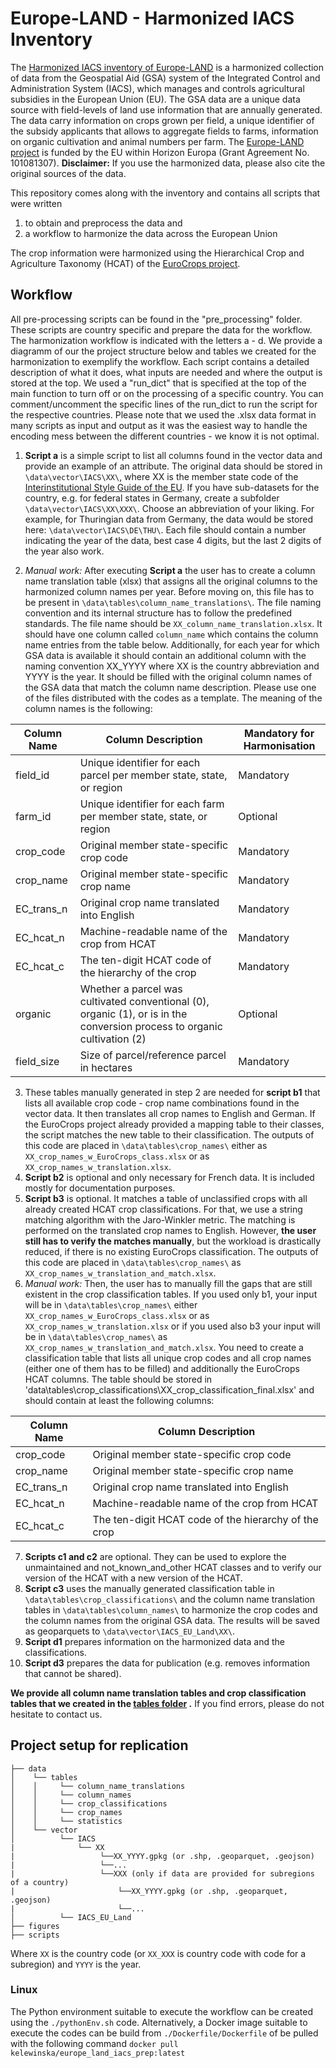# Europe-LAND - Harmonized IACS Inventory
The [Harmonized IACS inventory of Europe-LAND](https://zenodo.org/records/14230621) is a harmonized collection of data from the Geospatial Aid (GSA) system of the Integrated Control and Administration System (IACS), which manages and controls agricultural subsidies in the European Union (EU). The GSA data are a unique data source with field-levels of land use information that are annually generated. The data carry information on crops grown per field, a unique identifier of the subsidy applicants that allows to aggregate fields to farms, information on organic cultivation and animal numbers per farm. The [Europe-LAND project](https://europe-land.eu/) is funded by the EU within Horizon Europa (Grant Agreement No. 101081307).  __Disclaimer:__ If you use the harmonized data, please also cite the original sources of the data.

This repository comes along with the inventory and contains all scripts that were written
1) to obtain and preprocess the data and
2) a workflow to harmonize the data across the European Union

The crop information were harmonized using the Hierarchical Crop and Agriculture Taxonomy (HCAT) of the [EuroCrops project](https://github.com/maja601/EuroCrops).

## Workflow
All pre-processing scripts can be found in the "pre_processing" folder. These scripts are country specific and prepare the data for the workflow.
The harmonization workflow is indicated with the letters a - d. We provide a diagramm of our the project structure below and tables we created for the harmonization to exemplify the workflow. Each script contains a detailed description of what it does, what inputs are needed and where the output is stored at the top. We used a "run_dict" that is specified at the top of the main function to turn off or on the processing of a specific country. You can comment/uncomment the specific lines of the run_dict to run the script for the respective countries. Please note that we used the .xlsx data format in many scripts as input and output as it was the easiest way to handle the encoding mess between the different countries - we know it is not optimal.
1) __Script a__ is a simple script to list all columns found in the vector data and provide an example of an attribute. The original data should be stored in `\data\vector\IACS\XX\`, where XX is the member state code
of the [Interinstitutional Style Guide of the EU](https://style-guide.europa.eu/en/content/-/isg/topic?identifier=annex-a6-country-and-territory-codes). If you have sub-datasets for the country, e.g. for federal states in Germany, create a subfolder `\data\vector\IACS\XX\XXX\`. Choose an abbreviation of your liking. For example, for Thuringian data from Germany, the data would be stored here: `\data\vector\IACS\DE\THU\`. Each file should contain a number indicating the year of the data, best case 4 digits, but the last 2 digits of the year also work.

2) *Manual work:* After executing  __Script a__ the user has to create a column name translation table (xlsx) that assigns all the original columns to the harmonized column names per year. Before moving on, this file has to be present in `\data\tables\column_name_translations\`. The file naming convention and its internal structure has to follow the predefined standards. 
The file name should be `XX_column_name_translation.xlsx`. It should have one column called `column_name` which contains the column name entries from the table below. Additionally, for each year for which GSA data is available it should contain an additional column with the naming convention XX_YYYY where XX is the country abbreviation and YYYY is the year. It should be filled with the original column names of the GSA data that match the column name description.
Please use one of the files distributed with the codes as a template. The meaning of the column names is the following:

| Column Name   | Column Description                                                                                                                                             | Mandatory for Harmonisation |
|---------------|------------------------------------------------------------------------------------------------------------------------------------------------------------------|------------------------------|
| field_id      | Unique identifier for each parcel per member state, state, or region                                                                                            | Mandatory                   |
| farm_id       | Unique identifier for each farm per member state, state, or region                                                                                              | Optional                    |
| crop_code     | Original member state-specific crop code                                                                                                                        | Mandatory                   |
| crop_name     | Original member state-specific crop name                                                                                                                        | Mandatory                   |
| EC_trans_n    | Original crop name translated into English                                                                                                                      | Mandatory                   |
| EC_hcat_n     | Machine-readable name of the crop from HCAT                                                                                                                     | Mandatory                   |
| EC_hcat_c     | The ten-digit HCAT code of the hierarchy of the crop                                                                                                            | Mandatory                   |
| organic       | Whether a parcel was cultivated conventional (0), organic (1), or is in the conversion process to organic cultivation (2)                                      | Optional                    |
| field_size    | Size of parcel/reference parcel in hectares                                                                                                                     | Mandatory                   |



3) These tables manually generated in step 2 are needed for __script b1__ that lists all available crop code - crop name combinations found in the vector data. It then translates all crop names to English and German. If the EuroCrops project already provided a mapping table to their classes, the script matches the new table to their classification. The outputs of this code are placed in `\data\tables\crop_names\` either as `XX_crop_names_w_EuroCrops_class.xlsx` or as `XX_crop_names_w_translation.xlsx`.
4) __Script b2__ is optional and only necessary for French data. It is included mostly for documentation purposes.
5) __Script b3__ is optional. It matches a table of unclassified crops with all already created HCAT crop classifications. For that, we use a string matching algorithm with the Jaro-Winkler metric. The matching is performed on the translated crop names to English. However, __the user still has to verify the matches manually__, but the workload is drastically reduced, if there is no existing EuroCrops classification. The outputs of this code are placed in `\data\tables\crop_names\` as `XX_crop_names_w_translation_and_match.xlsx`.
6) *Manual work:* Then, the user has to manually fill the gaps that are still existent in the crop classification tables. If you used only b1, your input will be in `\data\tables\crop_names\` either `XX_crop_names_w_EuroCrops_class.xlsx` or as `XX_crop_names_w_translation.xlsx` or if you used also b3 your input will be in `\data\tables\crop_names\` as `XX_crop_names_w_translation_and_match.xlsx`. You need to create a classification table that lists all unique crop codes and all crop names (either one of them has to be filled) and additionally the EuroCrops HCAT columns. The table should be stored in 'data\tables\crop_classifications\XX_crop_classification_final.xlsx' and should contain at least the following columns:

| Column Name   | Column Description                                                                                                                                             |
|---------------|-----------------------------------------------------------------------------------------------------------------------------------------------------------------|
| crop_code     | Original member state-specific crop code                                                                                                                        | 
| crop_name     | Original member state-specific crop name                                                                                                                        | 
| EC_trans_n    | Original crop name translated into English                                                                                                                      | 
| EC_hcat_n     | Machine-readable name of the crop from HCAT                                                                                                                     | 
| EC_hcat_c     | The ten-digit HCAT code of the hierarchy of the crop                                                                                                            | 

7) __Scripts c1 and c2__ are optional. They can be used to explore the unmaintained and not_known_and_other HCAT classes and to verify our version of the HCAT with a new version of the HCAT.
8) __Script c3__ uses the manually generated classification table in `\data\tables\crop_classifications\` and the column name translation tables in `\data\tables\column_names\` to harmonize the crop codes and the column names from the original GSA data. The results will be saved as geoparquets to `\data\vector\IACS_EU_Land\XX\`.
9) __Script d1__ prepares information on the harmonized data and the classifications.
10) __Script d3__ prepares the data for publication (e.g. removes information that cannot be shared).

__We provide all column name translation tables and crop classification tables that we created in the [tables folder](tables) .__ If you find errors, please do not hesitate to contact us.

## Project setup for replication
```
├── data 
│    └── tables
│    │     └── column_name_translations
│    │     └── column_names
│    │     └── crop_classifications
│    │     └── crop_names
│    │     └── statistics
│    └── vector
│          └── IACS
|              └── XX
|                   └──XX_YYYY.gpkg (or .shp, .geoparquet, .geojson)
|                   └──... 
|                   └──XXX (only if data are provided for subregions of a country)
|                       └──XX_YYYY.gpkg (or .shp, .geoparquet, .geojson)
|                       └──...
│          └── IACS_EU_Land
├── figures
├── scripts
```
Where `XX` is the country code (or `XX_XXX` is country code with code for a subregion) and `YYYY` is the year.

### Linux
The Python environment suitable to execute the workflow can be created using the `./pythonEnv.sh` code. Alternatively, a Docker image suitable to execute the codes can be build from   `./Dockerfile/Dockerfile` of be pulled with the following command `docker pull kelewinska/europe_land_iacs_prep:latest`